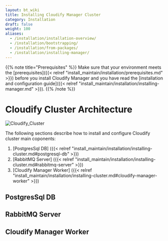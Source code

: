```yaml
---
layout: bt_wiki
title: Installing Cloudify Manager Cluster
category: Installation
draft: false
weight: 100
aliases:
  - /installation/installation-overview/
  - /installation/bootstrapping/
  - /installation/from-packages/
  - /installation/installing-manager/
---
```



{{% note title="Prerequisites" %}}
Make sure that your environment meets the [prerequisites]({{< relref "install_maintain/installation/prerequisites.md" >}}) before you install Cloudify Manager and you have read the [installation and configuration guide]({{< relref "install_maintain/installation/installing-manager.md" >}}).
{{% /note %}}

# Cloudify Cluster Architecture

![Cloudify_Cluster]( /images/cluster/cluster-architecture.png )

The following sections describe how to install and configure Cloudify cluster main coponents:

1. [PostgresSql DB] ({{< relref "install_maintain/installation/installing-cluster.md#postgresql-db" >}})
1. [RabbitMQ Server] ({{< relref "install_maintain/installation/installing-cluster.md#rabbitmq-server" >}})
1. [Cloudify Manager Worker] ({{< relref "install_maintain/installation/installing-cluster.md#cloudify-manager-worker" >}})


## PostgresSql DB
## RabbitMQ Server
## Cloudify Manager Worker